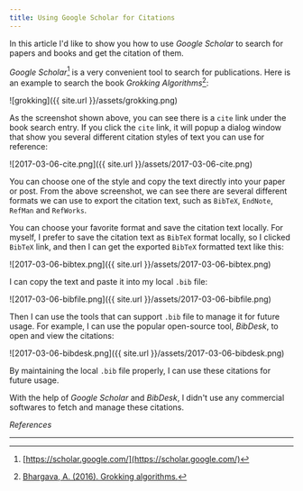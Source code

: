 ```yaml
---
title: Using Google Scholar for Citations
---
```


In this article I'd like to show you how to use _Google Scholar_ to search for papers and books and get the citation of them.

_Google Scholar_[^scholar] is a very convenient tool to search for publications. Here is an example to search the book _Grokking Algorithms_[^grokking]:

![grokking]({{ site.url }}/assets/grokking.png)

As the screenshot shown above, you can see there is a `cite` link under the book search entry. If you click the `cite` link, it will popup a dialog window that show you several different citation styles of text you can use for reference:

![2017-03-06-cite.png]({{ site.url }}/assets/2017-03-06-cite.png)

You can choose one of the style and copy the text directly into your paper or post. From the above screenshot, we can see there are several different formats we can use to export the citation text, such as `BibTeX`, `EndNote`, `RefMan` and `RefWorks`.

You can choose your favorite format and save the citation text locally. For myself, I prefer to save the citation text as `BibTeX` format locally, so I clicked `BibTeX` link, and then I can get the exported `BibTeX` formatted text like this:

![2017-03-06-bibtex.png]({{ site.url }}/assets/2017-03-06-bibtex.png)

I can copy the text and paste it into my local `.bib` file:

![2017-03-06-bibfile.png]({{ site.url }}/assets/2017-03-06-bibfile.png)

Then I can use the tools that can support `.bib` file to manage it for future usage. For example, I can use the popular open-source tool, _BibDesk_, to open and view the citations:

![2017-03-06-bibdesk.png]({{ site.url }}/assets/2017-03-06-bibdesk.png)

By maintaining the local `.bib` file properly, I can use these citations for future usage.

With the help of _Google Scholar_ and _BibDesk_, I didn't use any commercial softwares to fetch and manage these citations.

[^scholar]: [https://scholar.google.com/](https://scholar.google.com/)
[^grokking]: [Bhargava, A. (2016). Grokking algorithms.](https://scholar.google.com/scholar?hl=en&q=grokking+algorithms&btnG=&as_sdt=1%2C34&as_sdtp=)

_References_

---

